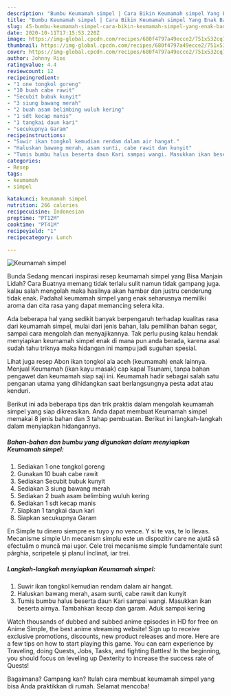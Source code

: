 ```yaml
---
description: "Bumbu Keumamah simpel | Cara Bikin Keumamah simpel Yang Enak Banget"
title: "Bumbu Keumamah simpel | Cara Bikin Keumamah simpel Yang Enak Banget"
slug: 45-bumbu-keumamah-simpel-cara-bikin-keumamah-simpel-yang-enak-banget
date: 2020-10-11T17:15:53.220Z
image: https://img-global.cpcdn.com/recipes/680f4797a49ecce2/751x532cq70/keumamah-simpel-foto-resep-utama.jpg
thumbnail: https://img-global.cpcdn.com/recipes/680f4797a49ecce2/751x532cq70/keumamah-simpel-foto-resep-utama.jpg
cover: https://img-global.cpcdn.com/recipes/680f4797a49ecce2/751x532cq70/keumamah-simpel-foto-resep-utama.jpg
author: Johnny Rios
ratingvalue: 4.4
reviewcount: 12
recipeingredient:
- "1 one tongkol goreng"
- "10 buah cabe rawit"
- "Secubit bubuk kunyit"
- "3 siung bawang merah"
- "2 buah asam belimbing wuluh kering"
- "1 sdt kecap manis"
- "1 tangkai daun kari"
- "secukupnya Garam"
recipeinstructions:
- "Suwir ikan tongkol kemudian rendam dalam air hangat."
- "Haluskan bawang merah, asam sunti, cabe rawit dan kunyit"
- "Tumis bumbu halus beserta daun Kari sampai wangi. Masukkan ikan beserta airnya. Tambahkan kecap dan garam. Aduk sampai kering"
categories:
- Resep
tags:
- keumamah
- simpel

katakunci: keumamah simpel 
nutrition: 266 calories
recipecuisine: Indonesian
preptime: "PT12M"
cooktime: "PT41M"
recipeyield: "1"
recipecategory: Lunch

---
```



![Keumamah simpel](https://img-global.cpcdn.com/recipes/680f4797a49ecce2/751x532cq70/keumamah-simpel-foto-resep-utama.jpg)

Bunda Sedang mencari inspirasi resep keumamah simpel yang Bisa Manjain Lidah? Cara Buatnya memang tidak terlalu sulit namun tidak gampang juga. kalau salah mengolah maka hasilnya akan hambar dan justru cenderung tidak enak. Padahal keumamah simpel yang enak seharusnya memiliki aroma dan cita rasa yang dapat memancing selera kita.

Ada beberapa hal yang sedikit banyak berpengaruh terhadap kualitas rasa dari keumamah simpel, mulai dari jenis bahan, lalu pemilihan bahan segar, sampai cara mengolah dan menyajikannya. Tak perlu pusing kalau hendak menyiapkan keumamah simpel enak di mana pun anda berada, karena asal sudah tahu triknya maka hidangan ini mampu jadi suguhan spesial.

Lihat juga resep Abon ikan tongkol ala aceh (keumamah) enak lainnya. Menjual Keumamah (ikan kayu masak) cap kapal Tsunami, tanpa bahan pengawet dan keumamah siap saji ini. Keumamah hadir sebagai salah satu penganan utama yang dihidangkan saat berlangsungnya pesta adat atau kenduri.


Berikut ini ada beberapa tips dan trik praktis dalam mengolah keumamah simpel yang siap dikreasikan. Anda dapat membuat Keumamah simpel memakai 8 jenis bahan dan 3 tahap pembuatan. Berikut ini langkah-langkah dalam menyiapkan hidangannya.

<!--inarticleads1-->

##### Bahan-bahan dan bumbu yang digunakan dalam menyiapkan Keumamah simpel:

1. Sediakan 1 one tongkol goreng
1. Gunakan 10 buah cabe rawit
1. Sediakan Secubit bubuk kunyit
1. Sediakan 3 siung bawang merah
1. Sediakan 2 buah asam belimbing wuluh kering
1. Sediakan 1 sdt kecap manis
1. Siapkan 1 tangkai daun kari
1. Siapkan secukupnya Garam


En Simple tu dinero siempre es tuyo y no vence. Y si te vas, te lo llevas. Mecanisme simple Un mecanism simplu este un dispozitiv care ne ajută să efectuăm o muncă mai uşor. Cele trei mecanisme simple fundamentale sunt pârghia, scripetele şi planul înclinat, iar trei. 

<!--inarticleads2-->

##### Langkah-langkah menyiapkan Keumamah simpel:

1. Suwir ikan tongkol kemudian rendam dalam air hangat.
1. Haluskan bawang merah, asam sunti, cabe rawit dan kunyit
1. Tumis bumbu halus beserta daun Kari sampai wangi. Masukkan ikan beserta airnya. Tambahkan kecap dan garam. Aduk sampai kering


Watch thousands of dubbed and subbed anime episodes in HD for free on Anime Simple, the best anime streaming website! Sign up to receive exclusive promotions, discounts, new product releases and more. Here are a few tips on how to start playing this game. You can earn experience by Traveling, doing Quests, Jobs, Tasks, and fighting Battles! In the beginning, you should focus on leveling up Dexterity to increase the success rate of Quests! 

Bagaimana? Gampang kan? Itulah cara membuat keumamah simpel yang bisa Anda praktikkan di rumah. Selamat mencoba!
